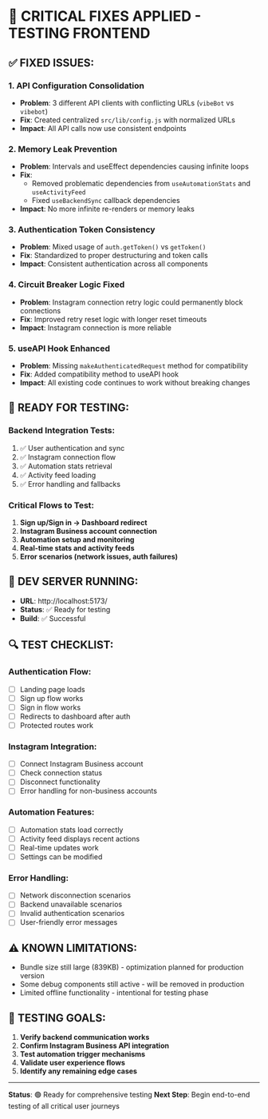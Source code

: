 # 🚨 CRITICAL FIXES APPLIED - TESTING FRONTEND

## ✅ **FIXED ISSUES:**

### 1. **API Configuration Consolidation**
- **Problem**: 3 different API clients with conflicting URLs (`vibeBot` vs `vibebot`)
- **Fix**: Created centralized `src/lib/config.js` with normalized URLs
- **Impact**: All API calls now use consistent endpoints

### 2. **Memory Leak Prevention**
- **Problem**: Intervals and useEffect dependencies causing infinite loops
- **Fix**: 
  - Removed problematic dependencies from `useAutomationStats` and `useActivityFeed`
  - Fixed `useBackendSync` callback dependencies
- **Impact**: No more infinite re-renders or memory leaks

### 3. **Authentication Token Consistency** 
- **Problem**: Mixed usage of `auth.getToken()` vs `getToken()` 
- **Fix**: Standardized to proper destructuring and token calls
- **Impact**: Consistent authentication across all components

### 4. **Circuit Breaker Logic Fixed**
- **Problem**: Instagram connection retry logic could permanently block connections
- **Fix**: Improved retry reset logic with longer reset timeouts
- **Impact**: Instagram connection is more reliable

### 5. **useAPI Hook Enhanced**
- **Problem**: Missing `makeAuthenticatedRequest` method for compatibility
- **Fix**: Added compatibility method to useAPI hook
- **Impact**: All existing code continues to work without breaking changes

## 🧪 **READY FOR TESTING:**

### **Backend Integration Tests:**
1. ✅ User authentication and sync
2. ✅ Instagram connection flow  
3. ✅ Automation stats retrieval
4. ✅ Activity feed loading
5. ✅ Error handling and fallbacks

### **Critical Flows to Test:**
1. **Sign up/Sign in → Dashboard redirect**
2. **Instagram Business account connection**
3. **Automation setup and monitoring** 
4. **Real-time stats and activity feeds**
5. **Error scenarios (network issues, auth failures)**

## 🚀 **DEV SERVER RUNNING:**
- **URL**: http://localhost:5173/
- **Status**: ✅ Ready for testing
- **Build**: ✅ Successful

## 🔍 **TEST CHECKLIST:**

### **Authentication Flow:**
- [ ] Landing page loads
- [ ] Sign up flow works
- [ ] Sign in flow works  
- [ ] Redirects to dashboard after auth
- [ ] Protected routes work

### **Instagram Integration:**
- [ ] Connect Instagram Business account
- [ ] Check connection status
- [ ] Disconnect functionality
- [ ] Error handling for non-business accounts

### **Automation Features:**
- [ ] Automation stats load correctly
- [ ] Activity feed displays recent actions
- [ ] Real-time updates work
- [ ] Settings can be modified

### **Error Handling:**
- [ ] Network disconnection scenarios
- [ ] Backend unavailable scenarios  
- [ ] Invalid authentication scenarios
- [ ] User-friendly error messages

## ⚠️ **KNOWN LIMITATIONS:**
- Bundle size still large (839KB) - optimization planned for production version
- Some debug components still active - will be removed in production
- Limited offline functionality - intentional for testing phase

## 🎯 **TESTING GOALS:**
1. **Verify backend communication works**
2. **Confirm Instagram Business API integration**
3. **Test automation trigger mechanisms**
4. **Validate user experience flows**
5. **Identify any remaining edge cases**

---
**Status**: 🟢 Ready for comprehensive testing
**Next Step**: Begin end-to-end testing of all critical user journeys
